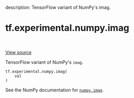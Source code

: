 description: TensorFlow variant of NumPy's imag.

<div itemscope itemtype="http://developers.google.com/ReferenceObject">
<meta itemprop="name" content="tf.experimental.numpy.imag" />
<meta itemprop="path" content="Stable" />
</div>

# tf.experimental.numpy.imag

<!-- Insert buttons and diff -->

<table class="tfo-notebook-buttons tfo-api nocontent" align="left">

</table>

<a target="_blank" class="external" href="/code/stable/tensorflow/python/ops/numpy_ops/np_array_ops.py">View source</a>



TensorFlow variant of NumPy's `imag`.

<pre class="devsite-click-to-copy prettyprint lang-py tfo-signature-link">
<code>tf.experimental.numpy.imag(
    val
)
</code></pre>



<!-- Placeholder for "Used in" -->

See the NumPy documentation for [`numpy.imag`](https://numpy.org/doc/1.16/reference/generated/numpy.imag.html).
